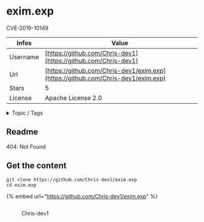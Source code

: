 # exim.exp

CVE-2019-10149

| Infos    | Value                                                              |
| -------- | -------------------------------------------------------------------|
| Username | [https://github.com/Chris-dev1](https://github.com/Chris-dev1) |
| Url      | [https://github.com/Chris-dev1/exim.exp](https://github.com/Chris-dev1/exim.exp)                                               |
| Stars    | 5                                                          |
| License  | Apache License 2.0                                                        |

<details>

<summary>Topic / Tags</summary>



</details>

## Readme

404: Not Found


## Get the content

```
git clone https://github.com/Chris-dev1/exim.exp
cd exim.exp
```

{% embed url="https://github.com/Chris-dev1/exim.exp" %}

<figure><img src="https://avatars.githubusercontent.com/u/36897897?v=4" alt=""><figcaption><p>Chris-dev1</p></figcaption></figure>
